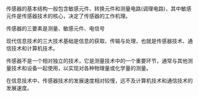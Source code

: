 传感器的基本结构一般包含敏感元件、转换元件和测量电路(调理电路)，其中敏感元件是传感器技术的核心，决定了传感器的工作机理。

传感器的三要素是测量、敏感元件、电信号

现代信息技术的三大技术基础是信息的获取、传输与处理，也就是传感器技术、通信技术和计算机技术。

传感器不是一个相对独立的技术，它是测量技术中的一个重要环节，通常与其他测量技术和设备一起使用，以实现对各种物理量或化学量的测量。

在信息技术中，传感器技术的发展速度相对较慢，远不及计算机技术和通信技术的发展速度。
